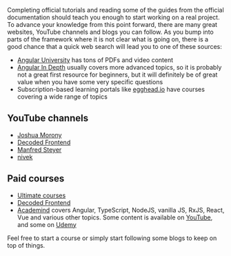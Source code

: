 Completing official tutorials and reading some of the guides from the official documentation should teach you enough to start working on a real project. To advance your knowledge from this point forward, there are many great websites, YouTube channels and blogs you can follow. As you bump into parts of the framework where it is not clear what is going on, there is a good chance that a quick web search will lead you to one of these sources:

- [Angular University](https://angular-university.io/) has tons of PDFs and video content
- [Angular In Depth](https://indepth.dev/angular/) usually covers more advanced topics, so it is probably not a great first resource for beginners, but it will definitely be of great value when you have some very specific questions
- Subscription-based learning portals like [egghead.io](https://egghead.io/) have courses covering a wide range of topics

## YouTube channels
- [Joshua Morony](https://www.youtube.com/@JoshuaMorony)
- [Decoded Frontend](https://www.youtube.com/@DecodedFrontend)
- [Manfred Steyer](https://www.youtube.com/@ManfredSteyer)
- [nivek](https://www.youtube.com/@nivekDev)

## Paid courses
- [Ultimate courses](https://ultimatecourses.com/)
- [Decoded Frontend](https://www.decodedfrontend.io/)
- [Academind](https://www.academind.com/) covers Angular, TypeScript, NodeJS, vanilla JS, RxJS, React, Vue and various other topics. Some content is available on [YouTube](https://www.youtube.com/channel/UCSJbGtTlrDami-tDGPUV9-w/featured), and some on [Udemy](https://www.udemy.com/courses/search/?src=ukw&q=academind%20angular)

Feel free to start a course or simply start following some blogs to keep on top of things.
